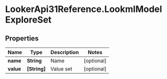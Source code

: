 # LookerApi31Reference.LookmlModelExploreSet

## Properties
Name | Type | Description | Notes
------------ | ------------- | ------------- | -------------
**name** | **String** | Name | [optional] 
**value** | **[String]** | Value set | [optional] 


